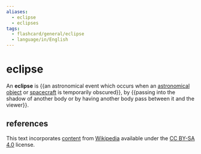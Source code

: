```yaml
---
aliases:
  - eclipse
  - eclipses
tags:
  - flashcard/general/eclipse
  - language/in/English
---
```


# eclipse

An __eclipse__ is {{an astronomical event which occurs when an [astronomical object](astronomical%20object.md) or [spacecraft](spacecraft.md) is temporarily obscured}}, by {{passing into the shadow of another body or by having another body pass between it and the viewer}}. <!--SR:!2024-07-24,15,290!2024-07-25,16,290-->

## references

This text incorporates [content](https://en.wikipedia.org/wiki/eclipse) from [Wikipedia](Wikipedia.md) available under the [CC BY-SA 4.0](https://creativecommons.org/licenses/by-sa/4.0/) license.
